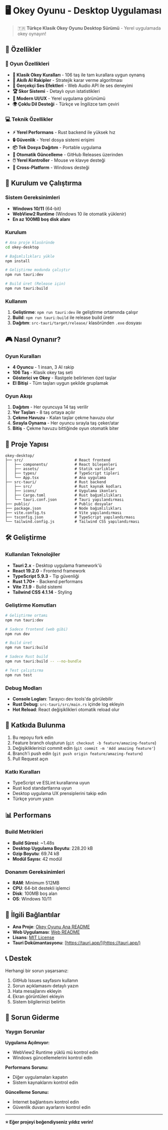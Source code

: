 # 🖥️ Okey Oyunu - Desktop Uygulaması

> 🇹🇷 **Türkçe Klasik Okey Oyunu Desktop Sürümü** - Yerel uygulamada okey oynayın!

## 🌟 Özellikler

### 🎯 Oyun Özellikleri

- **🎲 Klasik Okey Kuralları** - 106 taş ile tam kurallara uygun oynanış
- **🤖 Akıllı AI Rakipler** - Stratejik karar verme algoritması
- **🎵 Gerçekçi Ses Efektleri** - Web Audio API ile ses deneyimi
- **🏆 Skor Sistemi** - Detaylı oyun istatistikleri
- **🎨 Modern UI/UX** - Yerel uygulama görünümü
- **🌍 Çoklu Dil Desteği** - Türkçe ve İngilizce tam çeviri

### 💻 Teknik Özellikler

- **⚡ Yerel Performans** - Rust backend ile yüksek hız
- **🔒 Güvenlik** - Yerel dosya sistemi erişimi
- **📦 Tek Dosya Dağıtım** - Portable uygulama
- **🔄 Otomatik Güncelleme** - GitHub Releases üzerinden
- **🖱️ Yerel Kontroller** - Mouse ve klavye desteği
- **📱 Cross-Platform** - Windows desteği

## 🚀 Kurulum ve Çalıştırma

### Sistem Gereksinimleri

- **Windows 10/11** (64-bit)
- **WebView2 Runtime** (Windows 10 ile otomatik yüklenir)
- **En az 100MB boş disk alanı**

### Kurulum

```bash
# Ana proje klasöründe
cd okey-desktop

# Bağımlılıkları yükle
npm install

# Geliştirme modunda çalıştır
npm run tauri:dev

# Build üret (Release için)
npm run tauri:build
```

### Kullanım

1. **Geliştirme**: `npm run tauri:dev` ile geliştirme ortamında çalışır
2. **Build**: `npm run tauri:build` ile release build üretir
3. **Dağıtım**: `src-tauri/target/release/` klasöründen `.exe` dosyası

## 🎮 Nasıl Oynanır?

### Oyun Kuralları

- **4 Oyuncu** - 1 insan, 3 AI rakip
- **106 Taş** - Klasik okey taş seti
- **Gösterici ve Okey** - Rastgele belirlenen özel taşlar
- **El Bitişi** - Tüm taşları uygun şekilde gruplamak

### Oyun Akışı

1. **Dağıtım** - Her oyuncuya 14 taş verilir
2. **Yer Taşları** - 8 taş ortaya açılır
3. **Çekme Havuzu** - Kalan taşlar çekme havuzu olur
4. **Sırayla Oynama** - Her oyuncu sırayla taş çeker/atar
5. **Bitiş** - Çekme havuzu bittiğinde oyun otomatik biter

## 📁 Proje Yapısı

```plaintext
okey-desktop/
├── src/                       # React frontend
│   ├── components/            # React bileşenleri
│   ├── assets/                # Statik varlıklar
│   ├── types/                 # TypeScript tipleri
│   └── App.tsx                # Ana uygulama
├── src-tauri/                 # Rust backend
│   ├── src/                   # Rust kaynak kodları
│   ├── icons/                 # Uygulama ikonları
│   ├── Cargo.toml             # Rust bağımlılıkları
│   └── tauri.conf.json        # Tauri yapılandırması
├── public/                    # Public dosyalar
├── package.json               # Node bağımlılıkları
├── vite.config.ts             # Vite yapılandırması
├── tsconfig.json              # TypeScript yapılandırması
└── tailwind.config.js         # Tailwind CSS yapılandırması
```

## 🛠️ Geliştirme

### Kullanılan Teknolojiler

- **Tauri 2.x** - Desktop uygulama framework'ü
- **React 19.2.0** - Frontend framework
- **TypeScript 5.9.3** - Tip güvenliği
- **Rust 1.70+** - Backend performans
- **Vite 7.1.9** - Build sistemi
- **Tailwind CSS 4.1.14** - Styling

### Geliştirme Komutları

```bash
# Geliştirme ortamı
npm run tauri:dev

# Sadece frontend (web gibi)
npm run dev

# Build üret
npm run tauri:build

# Sadece Rust build
npm run tauri:build -- --no-bundle

# Test çalıştırma
npm run test
```

### Debug Modları

- **Console Logları**: Tarayıcı dev tools'da görülebilir
- **Rust Debug**: `src-tauri/src/main.rs` içinde log ekleyin
- **Hot Reload**: React değişiklikleri otomatik reload olur

## 🤝 Katkıda Bulunma

1. Bu repoyu fork edin
2. Feature branch oluşturun (`git checkout -b feature/amazing-feature`)
3. Değişikliklerinizi commit edin (`git commit -m 'Add amazing feature'`)
4. Branch'i push edin (`git push origin feature/amazing-feature`)
5. Pull Request açın

### Katkı Kuralları

- TypeScript ve ESLint kurallarına uyun
- Rust kod standartlarına uyun
- Desktop uygulama UX prensiplerini takip edin
- Türkçe yorum yazın

## 📊 Performans

### Build Metrikleri

- **Build Süresi**: ~1.48s
- **Desktop Uygulama Boyutu**: 228.20 kB
- **Gzip Boyutu**: 69.74 kB
- **Modül Sayısı**: 42 modül

### Donanım Gereksinimleri

- **RAM**: Minimum 512MB
- **CPU**: 64-bit destekli işlemci
- **Disk**: 100MB boş alan
- **OS**: Windows 10/11

## 🔗 İlgili Bağlantılar

- **Ana Proje**: [Okey Oyunu Ana README](../README.md)
- **Web Uygulaması**: [Web README](../okey-game/README.md)
- **Lisans**: [MIT License](../LICENSE)
- **Tauri Dokümantasyonu**: [https://tauri.app/](https://tauri.app/)

## 📞 Destek

Herhangi bir sorun yaşarsanız:

1. GitHub Issues sayfasını kullanın
2. Sorun açıklamasını detaylı yazın
3. Hata mesajlarını ekleyin
4. Ekran görüntüleri ekleyin
5. Sistem bilgilerinizi belirtin

## 🚨 Sorun Giderme

### Yaygın Sorunlar

**Uygulama Açılmıyor:**

- WebView2 Runtime yüklü mü kontrol edin
- Windows güncellemelerini kontrol edin

**Performans Sorunu:**

- Diğer uygulamaları kapatın
- Sistem kaynaklarını kontrol edin

**Güncelleme Sorunu:**

- İnternet bağlantısını kontrol edin
- Güvenlik duvarı ayarlarını kontrol edin

---

**⭐ Eğer projeyi beğendiyseniz yıldız verin!**
